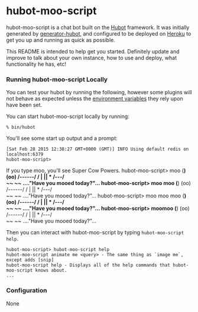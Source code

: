 # hubot-moo-script

hubot-moo-script is a chat bot built on the [Hubot][hubot] framework. It was
initially generated by [generator-hubot][generator-hubot], and configured to be
deployed on [Heroku][heroku] to get you up and running as quick as possible.

This README is intended to help get you started. Definitely update and improve
to talk about your own instance, how to use and deploy, what functionality he
has, etc!

[heroku]: http://www.heroku.com
[hubot]: http://hubot.github.com
[generator-hubot]: https://github.com/github/generator-hubot

### Running hubot-moo-script Locally

You can test your hubot by running the following, however some plugins will not
behave as expected unless the [environment variables](#configuration) they rely
upon have been set.

You can start hubot-moo-script locally by running:

    % bin/hubot

You'll see some start up output and a prompt:

    [Sat Feb 28 2015 12:38:27 GMT+0000 (GMT)] INFO Using default redis on localhost:6379
    hubot-moo-script>

If you type moo, you'll see Super Cow Powers.
    hubot-moo-script> moo
             (__)
             (oo)
       /------\/
      / |    ||
     *  /\---/\
        ~~   ~~
    ...."Have you mooed today?"...
    hubot-moo-script> moo moo
             (__)
             (oo)
       /------\/
      / |    ||
     *  /\---/\
        ~~   ~~
    ...."Have you mooed today?"...
    hubot-moo-script> moo moo moo
             (__)
             (oo)
       /------\/
      / |    ||
     *  /\---/\
        ~~   ~~
    ...."Have you mooed today?"...
    hubot-moo-script> moomoo
             (__)
             (oo)
       /------\/
      / |    ||
     *  /\---/\
        ~~   ~~
    ...."Have you mooed today?"...

Then you can interact with hubot-moo-script by typing `hubot-moo-script help`.

    hubot-moo-script> hubot-moo-script help
    hubot-moo-script animate me <query> - The same thing as `image me`, except adds [snip]
    hubot-moo-script help - Displays all of the help commands that hubot-moo-script knows about.
    ...

### Configuration

None
